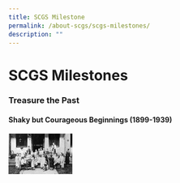 ```yaml
---
title: SCGS Milestone
permalink: /about-scgs/scgs-milestones/
description: ""
---
```

# **SCGS Milestones**

### Treasure the Past

#### **Shaky but Courageous Beginnings (1899-1939)**


<img src="/images/1-2.jpg" 
     style="width:25%">